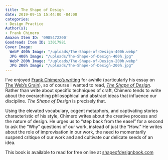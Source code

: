 ```yaml
---
title: The Shape of Design
date: 2019-09-15 15:44:00 -04:00
categories:
- Design Practice
Author(s):
- Frank Chimero
Amazon Item ID: '0985472200'
Goodreads Item ID: 13017981
Cover Image:
  WebP 400h Image: "/uploads/The-Shape-of-Design-400h.webp"
  JPG 400h Image: "/uploads/The-Shape-of-Design-400h.jpg"
  WebP 200h Image: "/uploads/The-Shape-of-Design-200h.webp"
  JPG 200h Image: "/uploads/The-Shape-of-Design-200h.jpg"
---
```


I’ve enjoyed [Frank Chimero’s writing](https://frankchimero.com/writing) for awhile (particularly his essay on [The Web’s Grain](https://frankchimero.com/writing/the-webs-grain)), so of course I wanted to read, *[The Shape of Design](https://shapeofdesignbook.com)*. Rather than write about specific techniques of craft, Chimero tends to write about the overarching philosophical and abstract ideas that influence our discipline. *The Shape of Design* is precisely that.

Using the elevated vocabulary, cogent metaphors, and captivating stories characteristic of his style, Chimero writes about the creative process and the nature of design. He urges us to “step back from the easel” for a second to ask the “Why” questions of our work, instead of just the “How.” He writes about the role of improvisation in our work, the need to momentarily suspend critique of our work and and cultivate our delicate seeds of an idea.

This book is available to read for free online at [shapeofdesignbook.com](https://shapeofdesignbook.com/)
